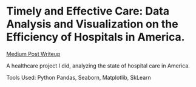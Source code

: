 # Timely and Effective Care: Data Analysis and Visualization on the Efficiency of Hospitals in America.
[Medium Post Writeup](https://medium.com/@carlosjrhsieh0/timely-and-effective-care-data-analysis-and-visualization-on-the-efficiency-of-hospitals-in-7775885c3e40)

A healthcare project I did, analyzing the state of hospital care in America. 

Tools Used: Python Pandas, Seaborn, Matplotlib, SkLearn
